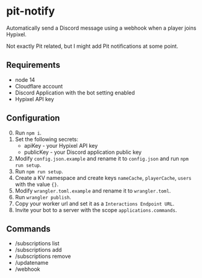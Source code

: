 # pit-notify
Automatically send a Discord message using a webhook when a player joins Hypixel.

Not exactly Pit related, but I might add Pit notifications at some point.

## Requirements
- node 14
- Cloudflare account
- Discord Application with the bot setting enabled
- Hypixel API key

## Configuration
0. Run `npm i`.
1. Set the following secrets:
    - apiKey - your Hypixel API key
    - publicKey - your Discord application public key
2. Modify `config.json.example` and rename it to `config.json` and run `npm run setup`.
3. Run `npm run setup`.
4. Create a KV namespace and create keys `nameCache`, `playerCache`, `users` with the value `{}`.
5. Modify `wrangler.toml.example` and rename it to `wrangler.toml`.
6. Run `wrangler publish`.
7. Copy your worker url and set it as a `Interactions Endpoint URL`.
8. Invite your bot to a server with the scope `applications.commands`.

## Commands
- /subscriptions list
- /subscriptions add <username>
- /subscriptions remove <username>
- /updatename <uuid>
- /webhook <url>